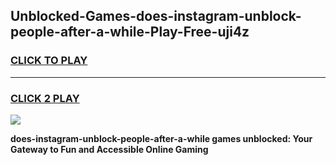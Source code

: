 
## Unblocked-Games-does-instagram-unblock-people-after-a-while-Play-Free-uji4z
<h3>
<a href="https://premium76.site?title=does-instagram-unblock-people-after-a-while&ref=12A">CLICK TO PLAY</a></h3>
<hr>

<h3>
<a href="https://premium76.site?title=does-instagram-unblock-people-after-a-while&ref=12A">CLICK 2 PLAY</a>
  
</h3>

<a href="https://premium76.site?title=does-instagram-unblock-people-after-a-while&ref=12A"><img src="https://clearcache.store/games.png"></a>


**does-instagram-unblock-people-after-a-while games unblocked: Your Gateway to Fun and Accessible Online Gaming**
